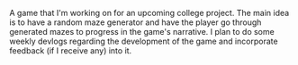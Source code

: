 A game that I'm working on for an upcoming college project. The main idea is to have a random maze generator and have the player go through generated mazes to progress in the game's narrative. I plan to do some weekly devlogs regarding the development of the game and incorporate feedback (if I receive any) into it.


